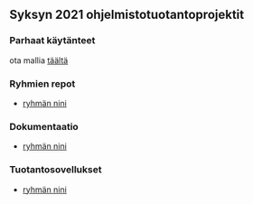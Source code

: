 ## Syksyn 2021 ohjelmistotuotantoprojektit

### Parhaat käytänteet

ota mallia [täältä](https://github.com/HY-TKTL/TKT20007-Ohjelmistotuotantoprojekti/blob/master/best-practices.md)

### Ryhmien repot

- [ryhmän nini](https://github.com/linkki)

### Dokumentaatio
- [ryhmän nini](https://github.com/linkki)

### Tuotantosovellukset
- [ryhmän nini](https://github.com/linkki)
